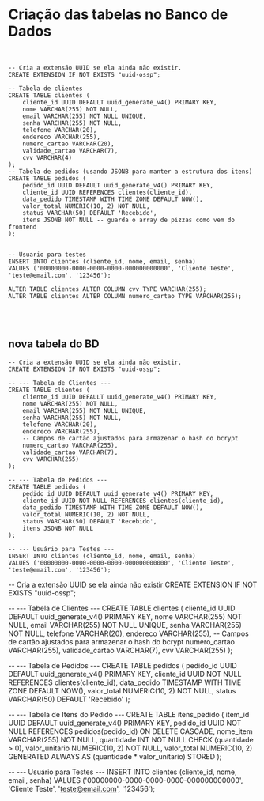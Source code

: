# Criação das tabelas no Banco de Dados

<br/>

````
-- Cria a extensão UUID se ela ainda não existir.
CREATE EXTENSION IF NOT EXISTS "uuid-ossp";

-- Tabela de clientes
CREATE TABLE clientes (
    cliente_id UUID DEFAULT uuid_generate_v4() PRIMARY KEY,
    nome VARCHAR(255) NOT NULL,
    email VARCHAR(255) NOT NULL UNIQUE,
    senha VARCHAR(255) NOT NULL,
    telefone VARCHAR(20),
    endereco VARCHAR(255),
    numero_cartao VARCHAR(20),   
    validade_cartao VARCHAR(7),  
    cvv VARCHAR(4)             
);
-- Tabela de pedidos (usando JSONB para manter a estrutura dos itens)
CREATE TABLE pedidos (
    pedido_id UUID DEFAULT uuid_generate_v4() PRIMARY KEY,
    cliente_id UUID REFERENCES clientes(cliente_id), 
    data_pedido TIMESTAMP WITH TIME ZONE DEFAULT NOW(),
    valor_total NUMERIC(10, 2) NOT NULL, 
    status VARCHAR(50) DEFAULT 'Recebido',
    itens JSONB NOT NULL -- guarda o array de pizzas como vem do frontend
);


-- Usuario para testes
INSERT INTO clientes (cliente_id, nome, email, senha) 
VALUES ('00000000-0000-0000-0000-000000000000', 'Cliente Teste', 'teste@email.com', '123456');

ALTER TABLE clientes ALTER COLUMN cvv TYPE VARCHAR(255);
ALTER TABLE clientes ALTER COLUMN numero_cartao TYPE VARCHAR(255);

````
<br/>
<br/>


## nova tabela do BD
````
-- Cria a extensão UUID se ela ainda não existir.
CREATE EXTENSION IF NOT EXISTS "uuid-ossp";

-- --- Tabela de Clientes ---
CREATE TABLE clientes (
    cliente_id UUID DEFAULT uuid_generate_v4() PRIMARY KEY,
    nome VARCHAR(255) NOT NULL,
    email VARCHAR(255) NOT NULL UNIQUE,
    senha VARCHAR(255) NOT NULL,
    telefone VARCHAR(20),
    endereco VARCHAR(255),
    -- Campos de cartão ajustados para armazenar o hash do bcrypt
    numero_cartao VARCHAR(255),
    validade_cartao VARCHAR(7),
    cvv VARCHAR(255)
);

-- --- Tabela de Pedidos ---
CREATE TABLE pedidos (
    pedido_id UUID DEFAULT uuid_generate_v4() PRIMARY KEY,
    cliente_id UUID NOT NULL REFERENCES clientes(cliente_id),
    data_pedido TIMESTAMP WITH TIME ZONE DEFAULT NOW(),
    valor_total NUMERIC(10, 2) NOT NULL,
    status VARCHAR(50) DEFAULT 'Recebido',
    itens JSONB NOT NULL
);

-- --- Usuário para Testes ---
INSERT INTO clientes (cliente_id, nome, email, senha)
VALUES ('00000000-0000-0000-0000-000000000000', 'Cliente Teste', 'teste@email.com', '123456');

````



















-- Cria a extensão UUID se ela ainda não existir
CREATE EXTENSION IF NOT EXISTS "uuid-ossp";

-- --- Tabela de Clientes ---
CREATE TABLE clientes (
    cliente_id UUID DEFAULT uuid_generate_v4() PRIMARY KEY,
    nome VARCHAR(255) NOT NULL,
    email VARCHAR(255) NOT NULL UNIQUE,
    senha VARCHAR(255) NOT NULL,
    telefone VARCHAR(20),
    endereco VARCHAR(255),
    -- Campos de cartão ajustados para armazenar o hash do bcrypt
    numero_cartao VARCHAR(255),
    validade_cartao VARCHAR(7),
    cvv VARCHAR(255)
);

-- --- Tabela de Pedidos ---
CREATE TABLE pedidos (
    pedido_id UUID DEFAULT uuid_generate_v4() PRIMARY KEY,
    cliente_id UUID NOT NULL REFERENCES clientes(cliente_id),
    data_pedido TIMESTAMP WITH TIME ZONE DEFAULT NOW(),
    valor_total NUMERIC(10, 2) NOT NULL,
    status VARCHAR(50) DEFAULT 'Recebido'
);

-- --- Tabela de Itens do Pedido ---
CREATE TABLE itens_pedido (
    item_id UUID DEFAULT uuid_generate_v4() PRIMARY KEY,
    pedido_id UUID NOT NULL REFERENCES pedidos(pedido_id) ON DELETE CASCADE,
    nome_item VARCHAR(255) NOT NULL,
    quantidade INT NOT NULL CHECK (quantidade > 0),
    valor_unitario NUMERIC(10, 2) NOT NULL,
    valor_total NUMERIC(10, 2) GENERATED ALWAYS AS (quantidade * valor_unitario) STORED
);

-- --- Usuário para Testes ---
INSERT INTO clientes (cliente_id, nome, email, senha)
VALUES ('00000000-0000-0000-0000-000000000000', 'Cliente Teste', 'teste@email.com', '123456');
